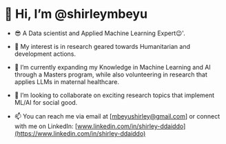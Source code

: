 # 👋 Hi, I’m @shirleymbeyu
- 😎 A Data scientist and Applied Machine Learning Expert😉'.
  
- 👀 My interest is in research geared towards Humanitarian and development actions.
  
- 🌱 I’m currently expanding my Knowledge in Machine Learning and AI through a Masters program, while also volunteering in research that applies LLMs in maternal healthcare.
  
- 💞️ I’m looking to collaborate on exciting research topics that implement ML/AI for social good.

- 📫 You can reach me via email at [mbeyushirley@gmail.com] or connect with me on LinkedIn: [www.linkedin.com/in/shirley-ddaiddo](https://www.linkedin.com/in/shirley-ddaiddo)

<!---
shirleymbeyu/shirleymbeyu is a ✨ special ✨ repository because its `README.md` (this file) appears on your GitHub profile.
You can click the Preview link to take a look at your changes.
--->
